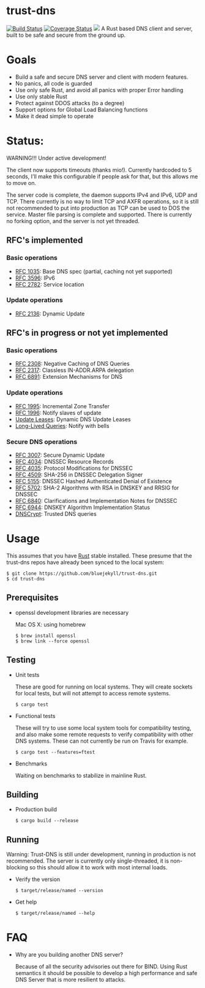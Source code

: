 # trust-dns
[![Build Status](https://travis-ci.org/bluejekyll/trust-dns.svg?branch=master)](https://travis-ci.org/bluejekyll/trust-dns)
[![Coverage Status](https://coveralls.io/repos/bluejekyll/trust-dns/badge.svg?branch=master&service=github)](https://coveralls.io/github/bluejekyll/trust-dns?branch=master)
[![](http://meritbadge.herokuapp.com/trust-dns)](https://crates.io/crates/trust-dns)
A Rust based DNS client and server, built to be safe and secure from the
ground up.

# Goals

- Build a safe and secure DNS server and client with modern features.
- No panics, all code is guarded
- Use only safe Rust, and avoid all panics with proper Error handling
- Use only stable Rust
- Protect against DDOS attacks (to a degree)
- Support options for Global Load Balancing functions
- Make it dead simple to operate

# Status:

WARNING!!! Under active development!

The client now supports timeouts (thanks mio!). Currently hardcoded to 5 seconds,
 I'll make this configurable if people ask for that, but this allows me to move on.

The server code is complete, the daemon supports IPv4 and IPv6, UDP and TCP.
There currently is no way to limit TCP and AXFR operations, so it is still not
recommended to put into production as TCP can be used to DOS the service.
Master file parsing is complete and supported. There is currently no forking
option, and the server is not yet threaded.

## RFC's implemented

### Basic operations
- [RFC 1035](https://tools.ietf.org/html/rfc1035): Base DNS spec (partial, caching not yet supported)
- [RFC 3596](https://tools.ietf.org/html/rfc3596): IPv6
- [RFC 2782](https://tools.ietf.org/html/rfc2782): Service location

### Update operations
- [RFC 2136](https://tools.ietf.org/html/rfc2136): Dynamic Update

## RFC's in progress or not yet implemented

### Basic operations
- [RFC 2308](https://tools.ietf.org/html/rfc2308): Negative Caching of DNS Queries
- [RFC 2317](https://tools.ietf.org/html/rfc2317): Classless IN-ADDR.ARPA delegation
- [RFC 6891](https://tools.ietf.org/html/rfc6891): Extension Mechanisms for DNS

### Update operations
- [RFC 1995](https://tools.ietf.org/html/rfc1995): Incremental Zone Transfer
- [RFC 1996](https://tools.ietf.org/html/rfc1996): Notify slaves of update
- [Update Leases](https://tools.ietf.org/html/draft-sekar-dns-ul-01): Dynamic DNS Update Leases
- [Long-Lived Queries](http://tools.ietf.org/html/draft-sekar-dns-llq-01): Notify with bells

### Secure DNS operations
- [RFC 3007](https://tools.ietf.org/html/rfc3007): Secure Dynamic Update
- [RFC 4034](https://tools.ietf.org/html/rfc4034): DNSSEC Resource Records
- [RFC 4035](https://tools.ietf.org/html/rfc4035): Protocol Modifications for DNSSEC
- [RFC 4509](https://tools.ietf.org/html/rfc4509): SHA-256 in DNSSEC Delegation Signer
- [RFC 5155](https://tools.ietf.org/html/rfc5155): DNSSEC Hashed Authenticated Denial of Existence
- [RFC 5702](https://tools.ietf.org/html/rfc5702): SHA-2 Algorithms with RSA in DNSKEY and RRSIG for DNSSEC
- [RFC 6840](https://tools.ietf.org/html/rfc6840): Clarifications and Implementation Notes for DNSSEC
- [RFC 6944](https://tools.ietf.org/html/rfc6944): DNSKEY Algorithm Implementation Status
- [DNSCrypt](https://dnscrypt.org): Trusted DNS queries

# Usage

This assumes that you have [Rust](https://www.rust-lang.org) stable installed. These
presume that the trust-dns repos have already been synced to the local system:

    $ git clone https://github.com/bluejekyll/trust-dns.git
    $ cd trust-dns

## Prerequisites

-   openssl development libraries are necessary

    Mac OS X: using homebrew

        $ brew install openssl
        $ brew link --force openssl

## Testing

-   Unit tests

    These are good for running on local systems. They will create sockets for
    local tests, but will not attempt to access remote systems.

        $ cargo test

-   Functional tests

    These will try to use some local system tools for compatibility testing,
    and also make some remote requests to verify compatibility with other DNS
    systems. These can not currently be run on Travis for example.

        $ cargo test --features=ftest

-   Benchmarks

    Waiting on benchmarks to stabilize in mainline Rust.

## Building

-   Production build

        $ cargo build --release

## Running

Warning: Trust-DNS is still under development, running in production is not
recommended. The server is currently only single-threaded, it is non-blocking
so this should allow it to work with most internal loads.

-   Verify the version

        $ target/release/named --version

-   Get help

        $ target/release/named --help

# FAQ

-   Why are you building another DNS server?

    Because of all the security advisories out there for BIND.
Using Rust semantics it should be possible to develop a high performance and
safe DNS Server that is more resilient to attacks.
